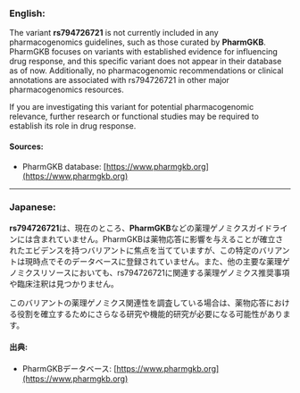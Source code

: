 ### English:
The variant **rs794726721** is not currently included in any pharmacogenomics guidelines, such as those curated by **PharmGKB**. PharmGKB focuses on variants with established evidence for influencing drug response, and this specific variant does not appear in their database as of now. Additionally, no pharmacogenomic recommendations or clinical annotations are associated with rs794726721 in other major pharmacogenomics resources.

If you are investigating this variant for potential pharmacogenomic relevance, further research or functional studies may be required to establish its role in drug response.

#### Sources:
- PharmGKB database: [https://www.pharmgkb.org](https://www.pharmgkb.org)

---

### Japanese:
**rs794726721**は、現在のところ、**PharmGKB**などの薬理ゲノミクスガイドラインには含まれていません。PharmGKBは薬物応答に影響を与えることが確立されたエビデンスを持つバリアントに焦点を当てていますが、この特定のバリアントは現時点でそのデータベースに登録されていません。また、他の主要な薬理ゲノミクスリソースにおいても、rs794726721に関連する薬理ゲノミクス推奨事項や臨床注釈は見つかりません。

このバリアントの薬理ゲノミクス関連性を調査している場合は、薬物応答における役割を確立するためにさらなる研究や機能的研究が必要になる可能性があります。

#### 出典:
- PharmGKBデータベース: [https://www.pharmgkb.org](https://www.pharmgkb.org)